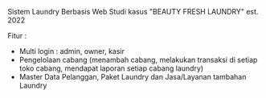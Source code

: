 Sistem Laundry Berbasis Web Studi kasus "BEAUTY FRESH LAUNDRY" 
est. 2022

Fitur : 
* Multi login : admin, owner, kasir
* Pengelolaan cabang (menambah cabang, melakukan transaksi di setiap toko cabang, mendapat laporan setiap cabang laundry)
* Master Data Pelanggan, Paket Laundry dan Jasa/Layanan tambahan Laundry 
